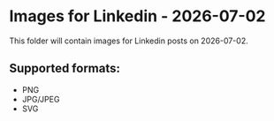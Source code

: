 # Images for Linkedin - 2026-07-02

This folder will contain images for Linkedin posts on 2026-07-02.

## Supported formats:
- PNG
- JPG/JPEG
- SVG
